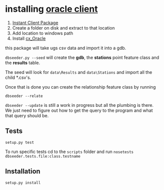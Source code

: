 # installing [oracle client](http://www.oracle.com/technetwork/database/features/instant-client/index-097480.html)

1. [Instant Client Package](http://download.oracle.com/otn/nt/instantclient/121010/instantclient-basic-windows.x64-12.1.0.1.0.zip)
1. Create a folder on disk and extract to that location
1. Add location to windows path
1. Install [cx_Oracle](https://pypi.python.org/pypi/cx_Oracle/5.1.3)

this package will take ugs csv data and import it into a gdb.  

`dbseeder.py --seed` will create the **gdb**, the **stations** point feature class and the **results** table.

The seed will look for `data\Results` and `data\Stations` and import all the child *.csv's. 

Once that is done you can create the relationship feature class by running

`dbseeder --relate`

`dbseeder --update` is still a work in progress but all the plumbing is there. We just need to figure out how to get the query to the program and what that query should be.

## Tests

`setup.py test`

To run specific tests cd to the `scripts` folder and run 
`nosetests dbseeder.tests.file:class.testname`

## Installation

`setup.py install`